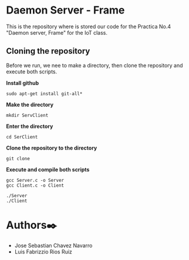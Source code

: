# Daemon Server - Frame

This is the repository where is stored our code for the Practica No.4 "Daemon server, Frame" for the IoT class.

## Cloning the repository

Before we run, we nee to make a directory, then clone the repository and execute both scripts. 

**Install github**

    sudo apt-get install git-all*

**Make the directory**

    mkdir ServClient

**Enter the directory** 

    cd SerClient

**Clone the repository to the directory**

    git clone 

**Execute and compile both scripts**

    gcc Server.c -o Server
    gcc Client.c -o Client
    
    ./Server
    ./Client

# Authors✒️
- Jose Sebastian Chavez Navarro
- Luis Fabrizzio Rios Ruiz
